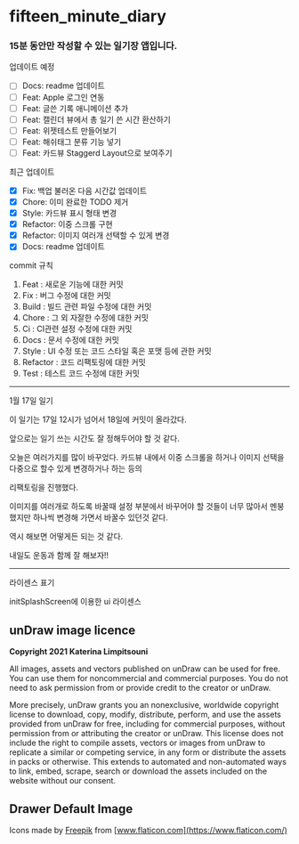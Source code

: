 # fifteen_minute_diary

### 15분 동안만 작성할 수 있는 일기장 앱입니다.

업데이트 예정
- [ ] Docs: readme 업데이트
- [ ] Feat: Apple 로그인 연동
- [ ] Feat: 글쓴 기록 애니메이션 추가
- [ ] Feat: 캘린더 뷰에서 총 일기 쓴 시간 환산하기
- [ ] Feat: 위젯테스트 만들어보기
- [ ] Feat: 해쉬태그 분류 기능 넣기
- [ ] Feat: 카드뷰 Staggerd Layout으로 보여주기

최근 업데이트
- [X] Fix: 백업 불러온 다음 시간값 업데이트
- [X] Chore: 이미 완료한 TODO 제거
- [X] Style: 카드뷰 표시 형태 변경
- [X] Refactor: 이중 스크롤 구현
- [X] Refactor: 이미지 여러개 선택할 수 있게 변경
- [X] Docs: readme 업데이트

commit 규칙
1. Feat : 새로운 기능에 대한 커밋
2. Fix : 버그 수정에 대한 커밋
3. Build : 빌드 관련 파일 수정에 대한 커밋
4. Chore : 그 외 자잘한 수정에 대한 커밋
5. Ci : CI관련 설정 수정에 대한 커밋
6. Docs : 문서 수정에 대한 커밋
7. Style : UI 수정 또는 코드 스타일 혹은 포맷 등에 관한 커밋
8. Refactor :  코드 리팩토링에 대한 커밋
9. Test : 테스트 코드 수정에 대한 커밋

---

1월 17일 일기

이 일기는 17일 12시가 넘어서 18일에 커밋이 올라갔다.

앞으로는 일기 쓰는 시간도 잘 정해두어야 할 것 같다.

오늘은 여러가지를 많이 바꾸었다. 카드뷰 내에서 이중 스크롤을 하거나 이미지 선택을 다중으로 할수 있게 변경하거나 하는 등의

리팩토링을 진행했다.

이미지를 여러개로 하도록 바꿀때 설정 부분에서 바꾸어야 할 것들이 너무 많아서 멘붕했지만 하나씩 변경해 가면서 바꿀수 있던것 같다.

역시 해보면 어떻게든 되는 것 같다.

내일도 운동과 함께 잘 해보자!!

---

라이센스 표기

initSplashScreen에 이용한 ui 라이센스
## **unDraw image licence**

**Copyright 2021 Katerina Limpitsouni**

All images, assets and vectors published on unDraw can be used for free. You can use them for noncommercial and commercial purposes. You do not need to ask permission from or provide credit to the creator or unDraw.

More precisely, unDraw grants you an nonexclusive, worldwide copyright license to download, copy, modify, distribute, perform, and use the assets provided from unDraw for free, including for commercial purposes, without permission from or attributing the creator or unDraw. This license does not include the right to compile assets, vectors or images from unDraw to replicate a similar or competing service, in any form or distribute the assets in packs or otherwise. This extends to automated and non-automated ways to link, embed, scrape, search or download the assets included on the website without our consent.

## **Drawer Default Image**

 Icons made by [Freepik](https://www.freepik.com) from [www.flaticon.com](https://www.flaticon.com/)